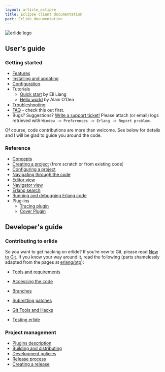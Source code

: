 ```yaml
---
layout: article_eclipse
title: Eclipse client documentation
part: Erlide documentation
---
```


<img src="https://raw.githubusercontent.com/erlide/erlide/master/org.erlide.branding/images/erl-zen-badge-160.png" alt="erlide logo" class="pull-right no-eclipse">

## User's guide

### Getting started

* [Features](110_Features.html)
* [Installing and updating](120_Installing-and-updating.html)
* [Configuration](130_Configuration.html)
* Tutorials
  - [Quick start](140_Tutorial-Quick-Start.html) by Eli Liang
  - [Hello world](150_Tutorial-Hello-World.html) by Alain O’Dea
* [Troubleshooting](160_Troubleshooting.html)
* [FAQ](170_FAQ.html) - check this out first.
* Bugs? Suggestions? [Write a support ticket!](http://github.com/erlide/erlide/issues)
  Please attach (or email) logs retrieved with
  `Window -> Preferences -> Erlang -> Report problem`.

Of course, code contributions are more than welcome. See below for details and I will be
glad to guide you around the code.

### Reference

* [Concepts](210_Concepts.html)
* [Creating a project](220_Creating-a-project.html) (from scratch or from existing code)
* [Configuring a project](230_Configuring-a-project.html)
* [Navigating through the code](240_Navigating-through-the-code.html)
* [Editor view](250_Editor.html)
* [Navigator view](260_Navigator-view.html)
* [Erlang search](270_Erlang-search.html)
* [Running and debugging Erlang code](280_Running-and-debugging-Erlang-code.html)
* Plug-ins
  - [Tracing plugin](tracing/510_Tracing-plugin.html)
  - [Cover Plugin](cover/410_Cover-Plugin.html)

## <a name="dev-guide"></a>Developer's guide

### Contributing to erlide

So you want to get hacking on erlide? If you’re new to Git, please read [New to Git](New-to-Git.html). 
If you know your way around it, read the following
(parts shamelessly adapted from the pages at [erlang/otp](https://github.com/erlang/otp/wiki)):

- [Tools and requirements](developer/310_Tools-and-requirements.html)
- [Accessing the code](developer/320_Accessing-the-code.html)

- [Branches](developer/330_Branches.html)
- [Submitting patches](developer/340_Submitting-patches.html)
- [Git Tools and Hacks](developer/350_Git-Tools-and-Hacks.html)
- [Testing erlide](developer/360_Testing-erlide.html)

### Project management

- [Plugins description](developer/3a0_Plugins-description.html)
- [Building and distributing](developer/3b0_Building-and-distributing.html)
- [Development policies](developer/3c0_Development-policies.html)
- [Release process](developer/3d0_Release-process.html)
- [Creating a release](developer/3e0_Creating-a-release.html)

